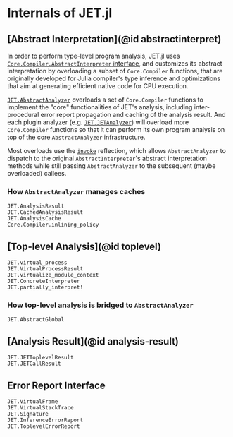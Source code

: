 # Internals of JET.jl

## [Abstract Interpretation](@id abstractinterpret)

In order to perform type-level program analysis, JET.jl uses
[`Core.Compiler.AbstractInterpreter` interface](https://github.com/JuliaLang/julia/blob/master/base/compiler/types.jl),
and customizes its abstract interpretation by overloading a subset of `Core.Compiler` functions, that are originally
developed for Julia compiler's type inference and optimizations that aim at generating efficient native code for CPU execution.

[`JET.AbstractAnalyzer`](@ref) overloads a set of `Core.Compiler` functions to implement the "core" functionalities
of JET's analysis, including inter-procedural error report propagation and caching of the analysis result.
And each plugin analyzer (e.g. [`JET.JETAnalyzer`](@ref)) will overload more `Core.Compiler` functions so that it can
perform its own program analysis on top of the core `AbstractAnalyzer` infrastructure.

Most overloads use the [`invoke`](https://docs.julialang.org/en/v1/base/base/#Core.invoke) reflection, which allows
`AbstractAnalyzer` to dispatch to the original `AbstractInterpreter`'s abstract interpretation methods while still
passing `AbstractAnalyzer` to the subsequent (maybe overloaded) callees.

### How `AbstractAnalyzer` manages caches

```@docs
JET.AnalysisResult
JET.CachedAnalysisResult
JET.AnalysisCache
Core.Compiler.inlining_policy
```

## [Top-level Analysis](@id toplevel)

```@docs
JET.virtual_process
JET.VirtualProcessResult
JET.virtualize_module_context
JET.ConcreteInterpreter
JET.partially_interpret!
```

### How top-level analysis is bridged to `AbstractAnalyzer`

```@docs
JET.AbstractGlobal
```

## [Analysis Result](@id analysis-result)

```@docs
JET.JETToplevelResult
JET.JETCallResult
```

## Error Report Interface

```@docs
JET.VirtualFrame
JET.VirtualStackTrace
JET.Signature
JET.InferenceErrorReport
JET.ToplevelErrorReport
```
